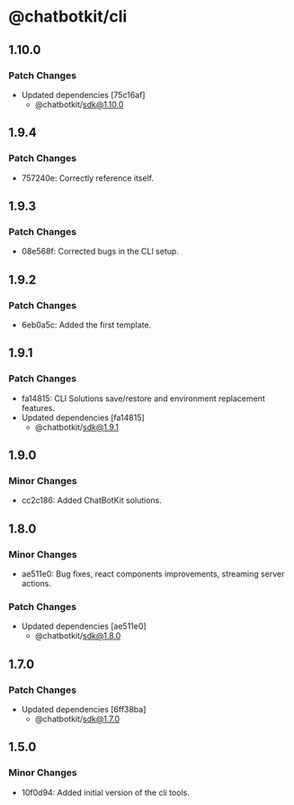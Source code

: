 # @chatbotkit/cli

## 1.10.0

### Patch Changes

- Updated dependencies [75c16af]
  - @chatbotkit/sdk@1.10.0

## 1.9.4

### Patch Changes

- 757240e: Correctly reference itself.

## 1.9.3

### Patch Changes

- 08e568f: Corrected bugs in the CLI setup.

## 1.9.2

### Patch Changes

- 6eb0a5c: Added the first template.

## 1.9.1

### Patch Changes

- fa14815: CLI Solutions save/restore and environment replacement features.
- Updated dependencies [fa14815]
  - @chatbotkit/sdk@1.9.1

## 1.9.0

### Minor Changes

- cc2c186: Added ChatBotKit solutions.

## 1.8.0

### Minor Changes

- ae511e0: Bug fixes, react components improvements, streaming server actions.

### Patch Changes

- Updated dependencies [ae511e0]
  - @chatbotkit/sdk@1.8.0

## 1.7.0

### Patch Changes

- Updated dependencies [6ff38ba]
  - @chatbotkit/sdk@1.7.0

## 1.5.0

### Minor Changes

- 10f0d94: Added initial version of the cli tools.

